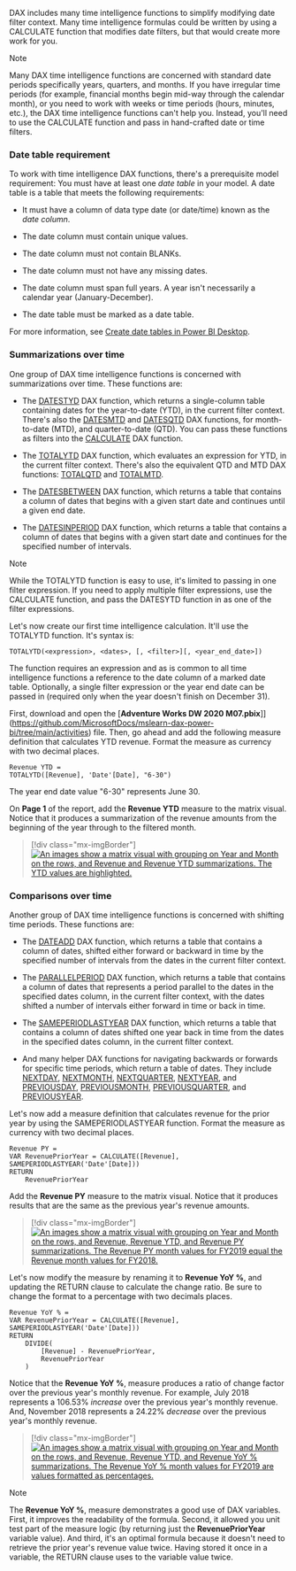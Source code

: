 DAX includes many time intelligence functions to simplify modifying date filter context. Many time intelligence formulas could be written by using a CALCULATE function that modifies date filters, but that would create more work for you.

> [!NOTE]
> Many DAX time intelligence functions are concerned with standard date periods specifically years, quarters, and months. If you have irregular time periods (for example, financial months begin mid-way through the calendar month), or you need to work with weeks or time periods (hours, minutes, etc.), the DAX time intelligence functions can't help you. Instead, you'll need to use the CALCULATE function and pass in hand-crafted date or time filters.

### Date table requirement

To work with time intelligence DAX functions, there's a prerequisite model requirement: You must have at least one *date table* in your model. A date table is a table that meets the following requirements:

-   It must have a column of data type date (or date/time) known as the *date column*.

-   The date column must contain unique values.

-   The date column must not contain BLANKs.

-   The date column must not have any missing dates.

-   The date column must span full years. A year isn't necessarily a calendar year (January-December).

-   The date table must be marked as a date table.

For more information, see [Create date tables in Power BI Desktop](https://docs.microsoft.com/power-bi/guidance/model-date-tables/?azure-portal=true).

### Summarizations over time

One group of DAX time intelligence functions is concerned with summarizations over time. These functions are:

-   The [DATESTYD](https://docs.microsoft.com/dax/datesytd-function-dax/?azure-portal=true) DAX function, which returns a single-column table containing dates for the year-to-date (YTD), in the current filter context. There's also the [DATESMTD](https://docs.microsoft.com/dax/datesmtd-function-dax/?azure-portal=true) and [DATESQTD](https://docs.microsoft.com/dax/datesqtd-function-dax/?azure-portal=true) DAX functions, for month-to-date (MTD), and quarter-to-date (QTD). You can pass these functions as filters into the [CALCULATE](https://docs.microsoft.com/dax/calculate-function-dax/?azure-portal=true) DAX function.

-   The [TOTALYTD](https://docs.microsoft.com/dax/totalytd-function-dax/?azure-portal=true) DAX function, which evaluates an expression for YTD, in the current filter context. There's also the equivalent QTD and MTD DAX functions: [TOTALQTD](https://docs.microsoft.com/dax/totalqtd-function-dax/?azure-portal=true) and [TOTALMTD](https://docs.microsoft.com/dax/totalmtd-function-dax/?azure-portal=true).

-   The [DATESBETWEEN](https://docs.microsoft.com/dax/datesbetween-function-dax/?azure-portal=true) DAX function, which returns a table that contains a column of dates that begins with a given start date and continues until a given end date.

-   The [DATESINPERIOD](https://docs.microsoft.com/dax/datesinperiod-function-dax/?azure-portal=true) DAX function, which returns a table that contains a column of dates that begins with a given start date and continues for the specified number of intervals.

> [!NOTE]
> While the TOTALYTD function is easy to use, it's limited to passing in one filter expression. If you need to apply multiple filter expressions, use the CALCULATE function, and pass the DATESYTD function in as one of the filter expressions.

Let's now create our first time intelligence calculation. It'll use the TOTALYTD function. It's syntax is:

```dax
TOTALYTD(<expression>, <dates>, [, <filter>][, <year_end_date>])
```

The function requires an expression and as is common to all time intelligence functions a reference to the date column of a marked date table. Optionally, a single filter expression or the year end date can be passed in (required only when the year doesn't finish on December 31).

First, download and open the [**Adventure Works DW 2020 M07.pbix**]](https://github.com/MicrosoftDocs/mslearn-dax-power-bi/tree/main/activities) file. Then, go ahead and add the following measure definition that calculates YTD revenue. Format the measure as currency with two decimal places.

```dax
Revenue YTD =
TOTALYTD([Revenue], 'Date'[Date], "6-30")
```

The year end date value "6-30" represents June 30.

On **Page 1** of the report, add the **Revenue YTD** measure to the matrix visual. Notice that it produces a summarization of the revenue amounts from the beginning of the year through to the filtered month.

> [!div class="mx-imgBorder"]
> [![An images show a matrix visual with grouping on Year and Month on the rows, and Revenue and Revenue YTD summarizations. The YTD values are highlighted.](../media/dax-matrix-revenue-ytd-activity-ssm.png)](../media/dax-matrix-revenue-ytd-activity-ssm.png#lightbox)

### Comparisons over time

Another group of DAX time intelligence functions is concerned with shifting time periods. These functions are:

-   The [DATEADD](https://docs.microsoft.com/dax/dateadd-function-dax/?azure-portal=true) DAX function, which returns a table that contains a column of dates, shifted either forward or backward in time by the specified number of intervals from the dates in the current filter context.

-   The [PARALLELPERIOD](https://docs.microsoft.com/dax/parallelperiod-function-dax/?azure-portal=true) DAX function, which returns a table that contains a column of dates that represents a period parallel to the dates in the specified dates column, in the current filter context, with the dates shifted a number of intervals either forward in time or back in time.

-   The [SAMEPERIODLASTYEAR](https://docs.microsoft.com/dax/sameperiodlastyear-function-dax/?azure-portal=true) DAX function, which returns a table that contains a column of dates shifted one year back in time from the dates in the specified dates column, in the current filter context.

-   And many helper DAX functions for navigating backwards or forwards for specific time periods, which return a table of dates. They include [NEXTDAY](https://docs.microsoft.com/dax/nextday-function-dax/?azure-portal=true), [NEXTMONTH](https://docs.microsoft.com/dax/nextmonth-function-dax/?azure-portal=true), [NEXTQUARTER](https://docs.microsoft.com/dax/nextquarter-function-dax/?azure-portal=true), [NEXTYEAR](https://docs.microsoft.com/dax/nextyear-function-dax/?azure-portal=true), and [PREVIOUSDAY](https://docs.microsoft.com/dax/previousday-function-dax/?azure-portal=true), [PREVIOUSMONTH](https://docs.microsoft.com/dax/previousmonth-function-dax/?azure-portal=true), [PREVIOUSQUARTER](https://docs.microsoft.com/dax/previousquarter-function-dax/?azure-portal=true), and [PREVIOUSYEAR](https://docs.microsoft.com/dax/previousyear-function-dax/?azure-portal=true).

Let's now add a measure definition that calculates revenue for the prior year by using the SAMEPERIODLASTYEAR function. Format the measure as currency with two decimal places.

```dax
Revenue PY =
VAR RevenuePriorYear = CALCULATE([Revenue], SAMEPERIODLASTYEAR('Date'[Date]))
RETURN
	RevenuePriorYear
```

Add the **Revenue PY** measure to the matrix visual. Notice that it produces results that are the same as the previous year's revenue amounts.

> [!div class="mx-imgBorder"]
> [![An images show a matrix visual with grouping on Year and Month on the rows, and Revenue, Revenue YTD, and Revenue PY summarizations. The Revenue PY month values for FY2019 equal the Revenue month values for FY2018.](../media/dax-matrix-revenue-py-ssm.png)](../media/dax-matrix-revenue-py-ssm.png#lightbox)

Let's now modify the measure by renaming it to **Revenue YoY %**, and updating the RETURN clause to calculate the change ratio. Be sure to change the format to a percentage with two decimals places.

```dax
Revenue YoY % =
VAR RevenuePriorYear = CALCULATE([Revenue], SAMEPERIODLASTYEAR('Date'[Date]))
RETURN
	DIVIDE(
		[Revenue] - RevenuePriorYear,
		RevenuePriorYear
	)
```

Notice that the **Revenue YoY %**, measure produces a ratio of change factor over the previous year's monthly revenue. For example, July 2018 represents a 106.53% *increase* over the previous year's monthly revenue. And, November 2018 represents a 24.22% *decrease* over the previous year's monthly revenue.

> [!div class="mx-imgBorder"]
> [![An images show a matrix visual with grouping on Year and Month on the rows, and Revenue, Revenue YTD, and Revenue YoY % summarizations. The Revenue YoY % month values for FY2019 are values formatted as percentages.](../media/dax-matrix-revenue-yoy-ssm.png)](../media/dax-matrix-revenue-yoy-ssm.png#lightbox)

> [!NOTE]
> The **Revenue YoY %**, measure demonstrates a good use of DAX variables. First, it improves the readability of the formula. Second, it allowed you unit test part of the measure logic (by returning just the **RevenuePriorYear** variable value). And third, it's an optimal formula because it doesn't need to retrieve the prior year's revenue value twice. Having stored it once in a variable, the RETURN clause uses to the variable value twice.